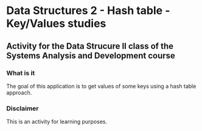 # Data Structures 2 - Hash table - Key/Values studies

## Activity for the Data Strucure II class of the Systems Analysis and Development course

### What is it
The goal of this application is to get values of some keys using a hash table approach.

### Disclaimer
This is an activity for learning purposes.
